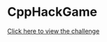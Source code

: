 # CppHackGame

[Click here to view the challenge](https://darkeclipz.github.io/cpp-hack-game/challenge.html)